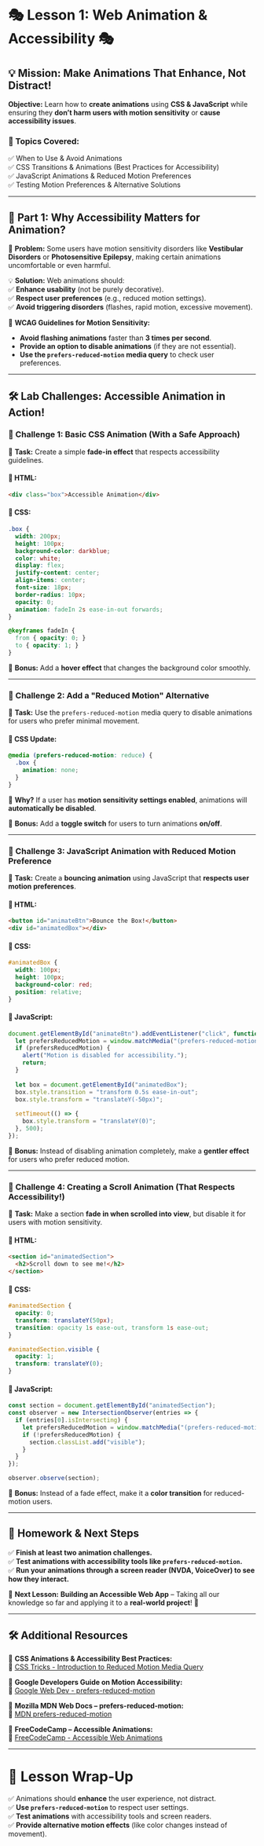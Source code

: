 # 🎭 Lesson 1: Web Animation & Accessibility 🎭  

## 💡 Mission: Make Animations That Enhance, Not Distract!  
**Objective:** Learn how to **create animations** using **CSS & JavaScript** while ensuring they **don’t harm users with motion sensitivity** or **cause accessibility issues**.  

### 🔹 Topics Covered:  
✅ When to Use & Avoid Animations  
✅ CSS Transitions & Animations (Best Practices for Accessibility)  
✅ JavaScript Animations & Reduced Motion Preferences  
✅ Testing Motion Preferences & Alternative Solutions  

---

## 📖 Part 1: Why Accessibility Matters for Animation?  

🎯 **Problem:** Some users have motion sensitivity disorders like **Vestibular Disorders** or **Photosensitive Epilepsy**, making certain animations uncomfortable or even harmful.  

💡 **Solution:** Web animations should:  
✅ **Enhance usability** (not be purely decorative).  
✅ **Respect user preferences** (e.g., reduced motion settings).  
✅ **Avoid triggering disorders** (flashes, rapid motion, excessive movement).  

📌 **WCAG Guidelines for Motion Sensitivity:**  
- **Avoid flashing animations** faster than **3 times per second**.  
- **Provide an option to disable animations** (if they are not essential).  
- **Use the `prefers-reduced-motion` media query** to check user preferences.  

---

## 🛠️ Lab Challenges: Accessible Animation in Action!  

### 🚀 Challenge 1: Basic CSS Animation (With a Safe Approach)  

📌 **Task:** Create a simple **fade-in effect** that respects accessibility guidelines.  

#### 🔹 HTML:  
```html
<div class="box">Accessible Animation</div>
```

#### 🔹 CSS:  
```css
.box {
  width: 200px;
  height: 100px;
  background-color: darkblue;
  color: white;
  display: flex;
  justify-content: center;
  align-items: center;
  font-size: 18px;
  border-radius: 10px;
  opacity: 0;
  animation: fadeIn 2s ease-in-out forwards;
}

@keyframes fadeIn {
  from { opacity: 0; }
  to { opacity: 1; }
}
```

🎯 **Bonus:** Add a **hover effect** that changes the background color smoothly.  

---

### 🚀 Challenge 2: Add a "Reduced Motion" Alternative  

📌 **Task:** Use the `prefers-reduced-motion` media query to disable animations for users who prefer minimal movement.  

#### 🔹 CSS Update:  
```css
@media (prefers-reduced-motion: reduce) {
  .box {
    animation: none;
  }
}
```

🔹 **Why?** If a user has **motion sensitivity settings enabled**, animations will **automatically be disabled**.  

🎯 **Bonus:** Add a **toggle switch** for users to turn animations **on/off**.  

---

### 🚀 Challenge 3: JavaScript Animation with Reduced Motion Preference  

📌 **Task:** Create a **bouncing animation** using JavaScript that **respects user motion preferences**.  

#### 🔹 HTML:  
```html
<button id="animateBtn">Bounce the Box!</button>
<div id="animatedBox"></div>
```

#### 🔹 CSS:  
```css
#animatedBox {
  width: 100px;
  height: 100px;
  background-color: red;
  position: relative;
}
```

#### 🔹 JavaScript:  
```js
document.getElementById("animateBtn").addEventListener("click", function() {
  let prefersReducedMotion = window.matchMedia("(prefers-reduced-motion: reduce)").matches;
  if (prefersReducedMotion) {
    alert("Motion is disabled for accessibility.");
    return;
  }
  
  let box = document.getElementById("animatedBox");
  box.style.transition = "transform 0.5s ease-in-out";
  box.style.transform = "translateY(-50px)";
  
  setTimeout(() => {
    box.style.transform = "translateY(0)";
  }, 500);
});
```

🎯 **Bonus:** Instead of disabling animation completely, make a **gentler effect** for users who prefer reduced motion.  

---

### 🚀 Challenge 4: Creating a Scroll Animation (That Respects Accessibility!)  

📌 **Task:** Make a section **fade in when scrolled into view**, but disable it for users with motion sensitivity.  

#### 🔹 HTML:  
```html
<section id="animatedSection">
  <h2>Scroll down to see me!</h2>
</section>
```

#### 🔹 CSS:  
```css
#animatedSection {
  opacity: 0;
  transform: translateY(50px);
  transition: opacity 1s ease-out, transform 1s ease-out;
}

#animatedSection.visible {
  opacity: 1;
  transform: translateY(0);
}
```

#### 🔹 JavaScript:  
```js
const section = document.getElementById("animatedSection");
const observer = new IntersectionObserver(entries => {
  if (entries[0].isIntersecting) {
    let prefersReducedMotion = window.matchMedia("(prefers-reduced-motion: reduce)").matches;
    if (!prefersReducedMotion) {
      section.classList.add("visible");
    }
  }
});

observer.observe(section);
```

🎯 **Bonus:** Instead of a fade effect, make it a **color transition** for reduced-motion users.  

---

## 🎒 Homework & Next Steps  
✅ **Finish at least two animation challenges.**  
✅ **Test animations with accessibility tools like `prefers-reduced-motion`.**  
✅ **Run your animations through a screen reader (NVDA, VoiceOver) to see how they interact.**  

📢 **Next Lesson:** **Building an Accessible Web App** – Taking all our knowledge so far and applying it to a **real-world project**! 🚀  

---

## 🛠️ Additional Resources  

📌 **CSS Animations & Accessibility Best Practices:**  
🔗 [CSS Tricks - Introduction to Reduced Motion Media Query](https://css-tricks.com/introduction-reduced-motion-media-query/)  

📌 **Google Developers Guide on Motion Accessibility:**  
🔗 [Google Web Dev - prefers-reduced-motion](https://web.dev/prefers-reduced-motion/)  

📌 **Mozilla MDN Web Docs – prefers-reduced-motion:**  
🔗 [MDN prefers-reduced-motion](https://developer.mozilla.org/en-US/docs/Web/CSS/@media/prefers-reduced-motion)  

📌 **FreeCodeCamp – Accessible Animations:**  
🔗 [FreeCodeCamp - Accessible Web Animations](https://www.freecodecamp.org/news/accessible-web-animation/)  

---

# 🎉 Lesson Wrap-Up  
✅ Animations should **enhance** the user experience, not distract.  
✅ **Use `prefers-reduced-motion`** to respect user settings.  
✅ **Test animations** with accessibility tools and screen readers.  
✅ **Provide alternative motion effects** (like color changes instead of movement).  
